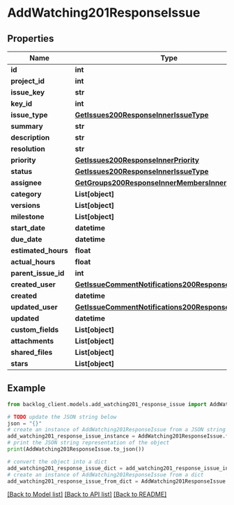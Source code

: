 # AddWatching201ResponseIssue


## Properties

Name | Type | Description | Notes
------------ | ------------- | ------------- | -------------
**id** | **int** |  | [optional] 
**project_id** | **int** |  | [optional] 
**issue_key** | **str** |  | [optional] 
**key_id** | **int** |  | [optional] 
**issue_type** | [**GetIssues200ResponseInnerIssueType**](GetIssues200ResponseInnerIssueType.md) |  | [optional] 
**summary** | **str** |  | [optional] 
**description** | **str** |  | [optional] 
**resolution** | **str** |  | [optional] 
**priority** | [**GetIssues200ResponseInnerPriority**](GetIssues200ResponseInnerPriority.md) |  | [optional] 
**status** | [**GetIssues200ResponseInnerIssueType**](GetIssues200ResponseInnerIssueType.md) |  | [optional] 
**assignee** | [**GetGroups200ResponseInnerMembersInner**](GetGroups200ResponseInnerMembersInner.md) |  | [optional] 
**category** | **List[object]** |  | [optional] 
**versions** | **List[object]** |  | [optional] 
**milestone** | **List[object]** |  | [optional] 
**start_date** | **datetime** |  | [optional] 
**due_date** | **datetime** |  | [optional] 
**estimated_hours** | **float** |  | [optional] 
**actual_hours** | **float** |  | [optional] 
**parent_issue_id** | **int** |  | [optional] 
**created_user** | [**GetIssueCommentNotifications200ResponseInnerUser**](GetIssueCommentNotifications200ResponseInnerUser.md) |  | [optional] 
**created** | **datetime** |  | [optional] 
**updated_user** | [**GetIssueCommentNotifications200ResponseInnerUser**](GetIssueCommentNotifications200ResponseInnerUser.md) |  | [optional] 
**updated** | **datetime** |  | [optional] 
**custom_fields** | **List[object]** |  | [optional] 
**attachments** | **List[object]** |  | [optional] 
**shared_files** | **List[object]** |  | [optional] 
**stars** | **List[object]** |  | [optional] 

## Example

```python
from backlog_client.models.add_watching201_response_issue import AddWatching201ResponseIssue

# TODO update the JSON string below
json = "{}"
# create an instance of AddWatching201ResponseIssue from a JSON string
add_watching201_response_issue_instance = AddWatching201ResponseIssue.from_json(json)
# print the JSON string representation of the object
print(AddWatching201ResponseIssue.to_json())

# convert the object into a dict
add_watching201_response_issue_dict = add_watching201_response_issue_instance.to_dict()
# create an instance of AddWatching201ResponseIssue from a dict
add_watching201_response_issue_from_dict = AddWatching201ResponseIssue.from_dict(add_watching201_response_issue_dict)
```
[[Back to Model list]](../README.md#documentation-for-models) [[Back to API list]](../README.md#documentation-for-api-endpoints) [[Back to README]](../README.md)


